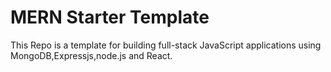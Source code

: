 # MERN Starter Template
 This Repo is a template for building full-stack JavaScript applications using MongoDB,Expressjs,node.js and React.
